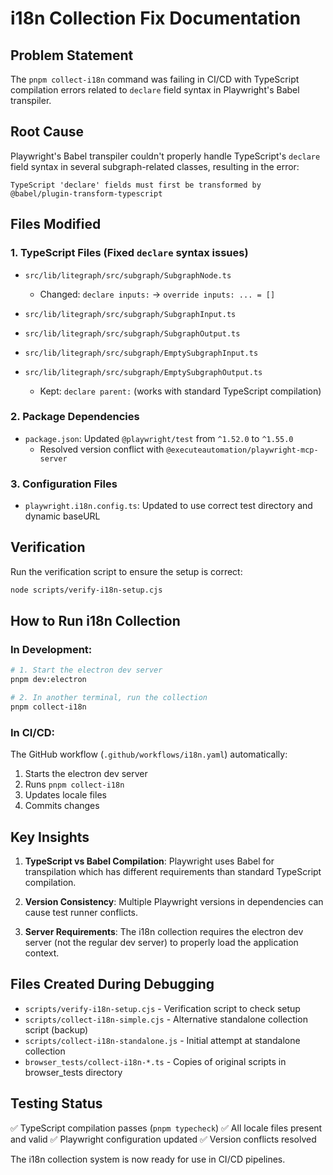 # i18n Collection Fix Documentation

## Problem Statement
The `pnpm collect-i18n` command was failing in CI/CD with TypeScript compilation errors related to `declare` field syntax in Playwright's Babel transpiler.

## Root Cause
Playwright's Babel transpiler couldn't properly handle TypeScript's `declare` field syntax in several subgraph-related classes, resulting in the error:
```
TypeScript 'declare' fields must first be transformed by @babel/plugin-transform-typescript
```

## Files Modified

### 1. TypeScript Files (Fixed `declare` syntax issues)
- `src/lib/litegraph/src/subgraph/SubgraphNode.ts`
  - Changed: `declare inputs:` → `override inputs: ... = []`
  
- `src/lib/litegraph/src/subgraph/SubgraphInput.ts`
- `src/lib/litegraph/src/subgraph/SubgraphOutput.ts`
- `src/lib/litegraph/src/subgraph/EmptySubgraphInput.ts`
- `src/lib/litegraph/src/subgraph/EmptySubgraphOutput.ts`
  - Kept: `declare parent:` (works with standard TypeScript compilation)

### 2. Package Dependencies
- `package.json`: Updated `@playwright/test` from `^1.52.0` to `^1.55.0`
  - Resolved version conflict with `@executeautomation/playwright-mcp-server`

### 3. Configuration Files
- `playwright.i18n.config.ts`: Updated to use correct test directory and dynamic baseURL

## Verification
Run the verification script to ensure the setup is correct:
```bash
node scripts/verify-i18n-setup.cjs
```

## How to Run i18n Collection

### In Development:
```bash
# 1. Start the electron dev server
pnpm dev:electron

# 2. In another terminal, run the collection
pnpm collect-i18n
```

### In CI/CD:
The GitHub workflow (`.github/workflows/i18n.yaml`) automatically:
1. Starts the electron dev server
2. Runs `pnpm collect-i18n`
3. Updates locale files
4. Commits changes

## Key Insights

1. **TypeScript vs Babel Compilation**: Playwright uses Babel for transpilation which has different requirements than standard TypeScript compilation.

2. **Version Consistency**: Multiple Playwright versions in dependencies can cause test runner conflicts.

3. **Server Requirements**: The i18n collection requires the electron dev server (not the regular dev server) to properly load the application context.

## Files Created During Debugging
- `scripts/verify-i18n-setup.cjs` - Verification script to check setup
- `scripts/collect-i18n-simple.cjs` - Alternative standalone collection script (backup)
- `scripts/collect-i18n-standalone.js` - Initial attempt at standalone collection
- `browser_tests/collect-i18n-*.ts` - Copies of original scripts in browser_tests directory

## Testing Status
✅ TypeScript compilation passes (`pnpm typecheck`)
✅ All locale files present and valid
✅ Playwright configuration updated
✅ Version conflicts resolved

The i18n collection system is now ready for use in CI/CD pipelines.